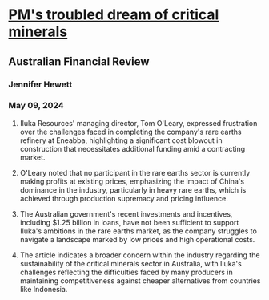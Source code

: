 # [PM's troubled dream of critical minerals](https://advance.lexis.com/api/document?collection=news&id=urn:contentItem:6C0V-3KF1-F0J6-J00C-00000-00&context=1519360)
## Australian Financial Review
### Jennifer Hewett
### May 09, 2024

1. Iluka Resources' managing director, Tom O'Leary, expressed frustration over the challenges faced in completing the company's rare earths refinery at Eneabba, highlighting a significant cost blowout in construction that necessitates additional funding amid a contracting market.

2. O'Leary noted that no participant in the rare earths sector is currently making profits at existing prices, emphasizing the impact of China's dominance in the industry, particularly in heavy rare earths, which is achieved through production supremacy and pricing influence.

3. The Australian government's recent investments and incentives, including $1.25 billion in loans, have not been sufficient to support Iluka's ambitions in the rare earths market, as the company struggles to navigate a landscape marked by low prices and high operational costs.

4. The article indicates a broader concern within the industry regarding the sustainability of the critical minerals sector in Australia, with Iluka's challenges reflecting the difficulties faced by many producers in maintaining competitiveness against cheaper alternatives from countries like Indonesia.